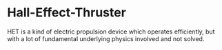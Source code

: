# Hall-Effect-Thruster
HET is a kind of electric propulsion device which operates efficiently, but with a lot of fundamental underlying physics involved and not solved.
